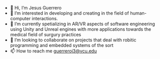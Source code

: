 - 👋 Hi, I’m Jesus Guerrero
- 👀 I’m interested in developing and creating in the field of human-computer interactions.
- 🌱 I’m currently spetializing in AR/VR aspects of software engineering using Unity and Unreal engines with more applications towards the medical field of surgury practices
- 💞️ I’m looking to collaborate on projects that deal with robitic programming and embedded systems of the sort
- 📫 How to reach me guerreroj3@vcu.edu

<!---
guerreroj3/guerreroj3 is a ✨ special ✨ repository because its `README.md` (this file) appears on your GitHub profile.
You can click the Preview link to take a look at your changes.
--->

